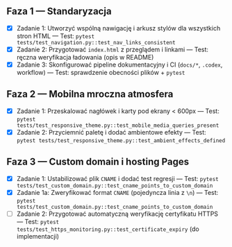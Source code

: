 ## Faza 1 — Standaryzacja
- [x] Zadanie 1: Utworzyć wspólną nawigację i arkusz stylów dla wszystkich stron HTML — Test: `pytest tests/test_navigation.py::test_nav_links_consistent`
- [x] Zadanie 2: Przygotować `index.html` z przeglądem i linkami — Test: ręczna weryfikacja ładowania (opis w README)
- [x] Zadanie 3: Skonfigurować pipeline dokumentacyjny i CI (`docs/*`, `.codex`, workflow) — Test: sprawdzenie obecności plików + `pytest`

## Faza 2 — Mobilna mroczna atmosfera
- [x] Zadanie 1: Przeskalować nagłówek i karty pod ekrany < 600px — Test: `pytest tests/test_responsive_theme.py::test_mobile_media_queries_present`
- [x] Zadanie 2: Przyciemnić paletę i dodać ambientowe efekty — Test: `pytest tests/test_responsive_theme.py::test_ambient_effects_defined`

## Faza 3 — Custom domain i hosting Pages
- [x] Zadanie 1: Ustabilizować plik `CNAME` i dodać test regresji — Test: `pytest tests/test_custom_domain.py::test_cname_points_to_custom_domain`
- [x] Zadanie 1a: Zweryfikować format `CNAME` (pojedyncza linia z `\n`) — Test: `pytest tests/test_custom_domain.py::test_cname_points_to_custom_domain`
- [ ] Zadanie 2: Przygotować automatyczną weryfikację certyfikatu HTTPS — Test: `pytest tests/test_https_monitoring.py::test_certificate_expiry` (do implementacji)
